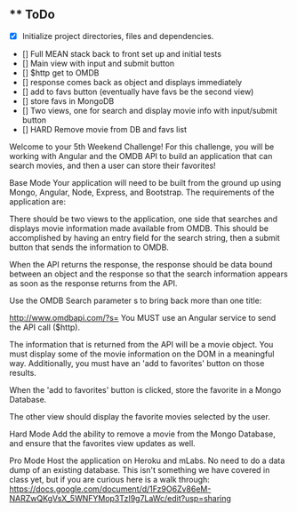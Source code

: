 ** ToDo
---
- [X] Initialize project directories, files and dependencies.
- [] Full MEAN stack back to front set up and initial tests
- [] Main view with input and submit button
- [] $http get to OMDB
- [] response comes back as object and displays immediately
- [] add to favs button (eventually have favs be the second view)
- [] store favs in MongoDB
- [] Two views, one for search and display movie info with input/submit button
- [] HARD Remove movie from DB and favs list




Welcome to your 5th Weekend Challenge!
For this challenge, you will be working with Angular and the OMDB API to build an application that can search movies, and then a user can store their favorites!

Base Mode
Your application will need to be built from the ground up using Mongo, Angular, Node, Express, and Bootstrap. The requirements of the application are:

There should be two views to the application, one side that searches and displays movie information made available from OMDB. This should be accomplished by having an entry field for the search string, then a submit button that sends the information to OMDB.

When the API returns the response, the response should be data bound between an object and the response so that the search information appears as soon as the response returns from the API.

Use the OMDB Search parameter s to bring back more than one title:

http://www.omdbapi.com/?s=<user search string>
You MUST use an Angular service to send the API call ($http).

The information that is returned from the API will be a movie object. You must display some of the movie information on the DOM in a meaningful way. Additionally, you must have an 'add to favorites' button on those results.

When the 'add to favorites' button is clicked, store the favorite in a Mongo Database.

The other view should display the favorite movies selected by the user.

Hard Mode
Add the ability to remove a movie from the Mongo Database, and ensure that the favorites view updates as well.

Pro Mode
Host the application on Heroku and mLabs. No need to do a data dump of an existing database. This isn't something we have covered in class yet, but if you are curious here is a walk through: https://docs.google.com/document/d/1Fz9O6Zv86eM-NARZwQKgVsX_5WNFYMop3TzI9g7LaWc/edit?usp=sharing
